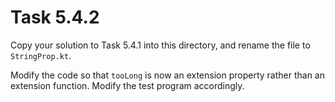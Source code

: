 # Task 5.4.2

Copy your solution to Task 5.4.1 into this directory, and rename the
file to `StringProp.kt`.

Modify the code so that `tooLong` is now an extension property rather than
an extension function. Modify the test program accordingly.

